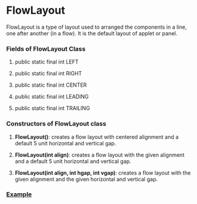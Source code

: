# FlowLayout

FlowLayout is a type of layout used to arranged the components in a  line, one after another (in a flow). It is the default layout of applet or panel.

### Fields of FlowLayout Class

1. public static final int LEFT

1. public static final int RIGHT

1. public static final int CENTER

1. public static final int LEADING

1. public static final int TRAILING

### Constructors of FlowLayout class

1. __FlowLayout()__: creates a flow layout with centered alignment and a default 5 unit horizontal and vertical gap.

1. __FlowLayout(int align)__: creates a flow layout with the given alignment and a default 5 unit horizontal and vertical gap.

1. __FlowLayout(int align, int hgap, int vgap)__: creates a flow layout with the given alignment and the given horizontal and vertical gap.

### [Example](FlowLayoutDemo.java)
